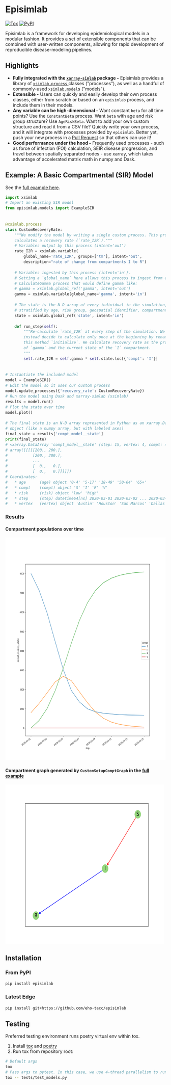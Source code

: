 # Episimlab
[![Tox](https://github.com/eho-tacc/episimlab/actions/workflows/tox.yml/badge.svg)](https://github.com/eho-tacc/episimlab/actions/workflows/tox.yml)
[![PyPI](https://github.com/eho-tacc/episimlab/actions/workflows/publish.yml/badge.svg)](https://github.com/eho-tacc/episimlab/actions/workflows/publish.yml)

Episimlab is a framework for developing epidemiological models in a modular fashion. It provides a set of extensible components that can be combined with user-written components, allowing for rapid development of reproducible disease-modeling pipelines.


## Highlights

* **Fully integrated with the [`xarray-simlab`](https://xarray-simlab.readthedocs.io/) package -** Episimlab provides a library of [`xsimlab.process` ]() classes ("processes"), as well as a handful of commonly-used [`xsimlab.model`]()s ("models").
* **Extensible -** Users can quickly and easily develop their own process classes, either from scratch or based on an `episimlab` process, and include them in their models.
* **Any variable can be high-dimensional -** Want constant `beta` for all time points? Use the `ConstantBeta` process. Want `beta` with age and risk group structure? Use `AgeRiskBeta`. Want to add your own custom structure and read it from a CSV file? Quickly write your own process, and it will integrate with processes provided by `episimlab`. Better yet, push your new process in a [Pull Request](CONTRIBUTING.md) so that others can use it!
* **Good performance under the hood -** Frequently used processes - such as force of infection (FOI) calculation, SEIR disease progression, and travel between spatially separated nodes - use xarray, which takes advantage of accelerated matrix math in numpy and Dask. 

## Example: A Basic Compartmental (SIR) Model

See the [full example here](./examples/example_sir.py).

```python
import xsimlab
# Import an existing SIR model 
from episimlab.models import ExampleSIR


@xsimlab.process
class CustomRecoveryRate:
    """We modify the model by writing a single custom process. This process
    calculates a recovery rate (`rate_I2R`)."""
    # Variables output by this process (intent='out')
    rate_I2R = xsimlab.variable(
        global_name='rate_I2R', groups=['tm'], intent='out', 
        description="rate of change from compartments I to R")

    # Variables ingested by this process (intent='in'). 
    # Setting a `global_name` here allows this process to ingest from an upstream 
    # CalculateGamma process that would define gamma like:
    # gamma = xsimlab.global_ref('gamma', intent='out')
    gamma = xsimlab.variable(global_name='gamma', intent='in')

    # The state is the N-D array of every individual in the simulation,
    # stratified by age, risk group, geospatial identifier, compartment, etc.
    state = xsimlab.global_ref('state', intent='in')

    def run_step(self):
        """Re-calculate `rate_I2R` at every step of the simulation. We can
        instead decide to calculate only once at the beginning by renaming
        this method `initialize`. We calculate recovery rate as the product
        of `gamma` and the current state of the `I` compartment.
        """
        self.rate_I2R = self.gamma * self.state.loc[{'compt': 'I'}]


# Instantiate the included model
model = ExampleSIR()
# Edit the model so it uses our custom process
model.update_processes({'recovery_rate': CustomRecoveryRate})
# Run the model using Dask and xarray-simlab (xsimlab)
results = model.run()
# Plot the state over time
model.plot()

# The final state is an N-D array represented in Python as an xarray.DataArray
# object (like a numpy array, but with labeled axes)
final_state = results['compt_model__state']
print(final_state)
# <xarray.DataArray 'compt_model__state' (step: 15, vertex: 4, compt: 4, age: 5, risk: 2)>
# array([[[[[200., 200.],
#           [200., 200.],
#           ...
#           [  0.,   0.],
#           [  0.,   0.]]]]])
# Coordinates:
#   * age      (age) object '0-4' '5-17' '18-49' '50-64' '65+'
#   * compt    (compt) object 'S' 'I' 'R' 'V'
#   * risk     (risk) object 'low' 'high'
#   * step     (step) datetime64[ns] 2020-03-01 2020-03-02 ... 2020-03-15
#   * vertex   (vertex) object 'Austin' 'Houston' 'San Marcos' 'Dallas'
```

### Results

#### Compartment populations over time

<img src="./examples/example_sir_output.png" width="700" height="700">

#### Compartment graph generated by `CustomSetupComptGraph` in the [full example](https://github.com/eho-tacc/episimlab/blob/main/examples/example_sir.py#L62-L73)

<img src="./examples/example_sir_compt_graph.svg" width="500" height="500">

## Installation

### From PyPI

```bash
pip install episimlab
```

### Latest Edge

```bash
pip install git+https://github.com/eho-tacc/episimlab
```

## Testing

Preferred testing environment runs poetry virtual env within tox.
1. Install [tox](https://tox.readthedocs.io/) and [poetry](https://python-poetry.org/)
2. Run tox from repository root:
```bash
# Default args
tox
# Pass args to pytest. In this case, we use 4-thread parallelism to run only the model tests
tox -- tests/test_models.py
```
